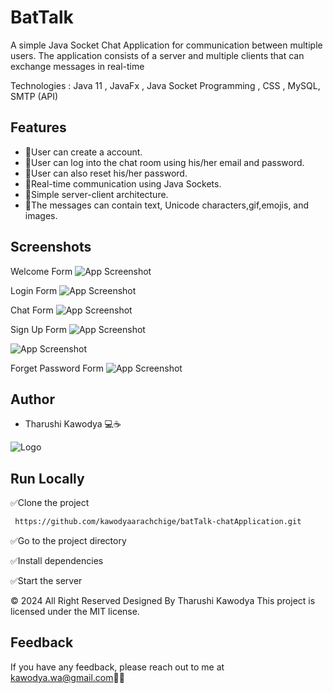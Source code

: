 
# BatTalk 
A simple Java Socket Chat Application for communication between multiple users. The application consists of a server and multiple clients that can exchange messages in real-time

Technologies :
        Java 11 ,
        JavaFx ,
        Java Socket Programming ,
        CSS ,
        MySQL,
        SMTP (API)

## Features

- 🦇User can create a account.
- 🦇User can log into the chat room using his/her email and password.
- 🦇User can also reset his/her password.
- 🦇Real-time communication using Java Sockets.
- 🦇Simple server-client architecture.
- 🦇The messages can contain text, Unicode characters,gif,emojis, and images.


## Screenshots
Welcome Form
![App Screenshot](https://i.imgur.com/ScEjoy6.png)

Login Form
![App Screenshot](https://i.imgur.com/MnET6og.png)

Chat Form
![App Screenshot](https://i.imgur.com/4z0CAMP.png)

Sign Up Form
![App Screenshot](https://i.imgur.com/Vo9ucrK.png)

![App Screenshot](https://i.imgur.com/HI2oH0x.png)

Forget Password Form
![App Screenshot](https://i.imgur.com/HraFjcT.png)

## Author

- Tharushi Kawodya 💻☕️

![Logo](https://i.imgur.com/tUtYrBF.png)


## Run Locally

✅Clone the project

```bash
 https://github.com/kawodyaarachchige/batTalk-chatApplication.git
```

✅Go to the project directory

✅Install dependencies

✅Start the server

© 2024 All Right Reserved Designed By Tharushi Kawodya
This project is licensed under the MIT license.

## Feedback

If you have any feedback, please reach out to me at kawodya.wa@gmail.com🦇😍

